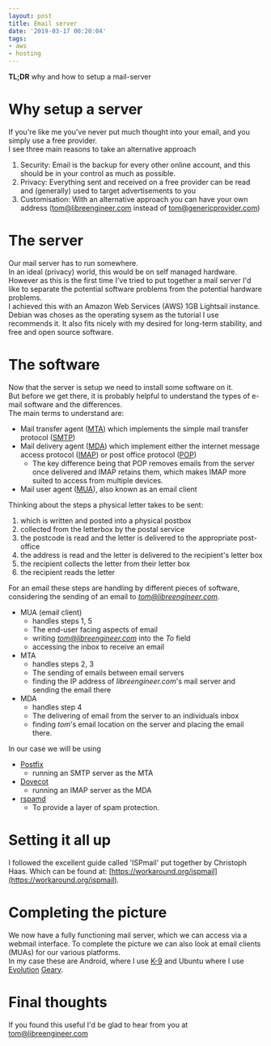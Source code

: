 ```yaml
---
layout: post
title: Email server
date: '2019-03-17 00:20:04'
tags:
- aws
- hosting
---
```


 **TL;DR** why and how to setup a mail-server

# Why setup a server

If you're like me you've never put much thought into your email, and you simply use a free provider.  
I see three main reasons to take an alternative approach

1. Security: Email is the backup for every other online account, and this should be in your control as much as possible.
2. Privacy: Everything sent and received on a free provider can be read and (generally) used to target advertisements to you
3. Customisation: With an alternative approach you can have your own address ([tom@libreengineer.com](mailto:tom@libreengineer.com) instead of [tom@genericprovider.com](mailto:tom@genericprovider.com))

# The server

Our mail server has to run somewhere.  
In an ideal (privacy) world, this would be on self managed hardware.  
However as this is the first time I've tried to put together a mail server I'd like to separate the potential software problems from the potential hardware problems.  
I achieved this with an Amazon Web Services (AWS) 1GB Lightsail instance.  
Debian was choses as the operating sysem as the tutorial I use recommends it. It also fits nicely with my desired for long-term stability, and free and open source software.

# The software

Now that the server is setup we need to install some software on it.  
But before we get there, it is probably helpful to understand the types of e-mail software and the differences.  
The main terms to understand are:

- Mail transfer agent ([MTA](https://en.wikipedia.org/wiki/Message_transfer_agent)) which implements the simple mail transfer protocol ([SMTP](https://en.wikipedia.org/wiki/Simple_Mail_Transfer_Protocol))
- Mail delivery agent ([MDA](https://en.wikipedia.org/wiki/Mail_delivery_agent)) which implement either the internet message access protocol ([IMAP](https://en.wikipedia.org/wiki/Internet_Message_Access_Protocol)) or post office protocol ([POP](https://en.wikipedia.org/wiki/Post_Office_Protocol))
  - The key difference being that POP removes emails from the server once delivered and IMAP retains them, which makes IMAP more suited to access from multiple devices.
- Mail user agent ([MUA](https://en.wikipedia.org/wiki/Email_client)), also known as an email client

Thinking about the steps a physical letter takes to be sent:

1. which is written and posted into a physical postbox
2. collected from the letterbox by the postal service
3. the postcode is read and the letter is delivered to the appropriate post-office
4. the address is read and the letter is delivered to the recipient's letter box
5. the recipient collects the letter from their letter box
6. the recipient reads the letter

For an email these steps are handling by different pieces of software, considering the sending of an email to _[tom@libreengineer.com](mailto:tom@libreengineer.com)_.

- MUA (email client)
  - handles steps 1, 5
  - The end-user facing aspects of email
  - writing _[tom@libreengineer.com](mailto:tom@libreengineer.com)_ into the _To_ field
  - accessing the inbox to receive an email
- MTA
  - handles steps 2, 3
  - The sending of emails between email servers
  - finding the IP address of _libreengineer.com_'s mail server and sending the email there
- MDA
  - handles step 4
  - The delivering of email from the server to an individuals inbox
  - finding _tom_'s email location on the server and placing the email there.

In our case we will be using

- [Postfix](http://www.postfix.org/)
  - running an SMTP server as the MTA
- [Dovecot](https://dovecot.org/)
  - running an IMAP server as the MDA
- [rspamd](https://www.rspamd.com/)
  - To provide a layer of spam protection.

# Setting it all up

I followed the excellent guide called 'ISPmail' put together by Christoph Haas. Which can be found at: [https://workaround.org/ispmail](https://workaround.org/ispmail).

# Completing the picture

We now have a fully functioning mail server, which we can access via a webmail interface. To complete the picture we can also look at email clients (MUAs) for our various platforms.  
In my case these are Android, where I use [K-9](https://k9mail.github.io/) and Ubuntu where I use [Evolution](https://wiki.gnome.org/Apps/Evolution/) [Geary](https://wiki.gnome.org/Apps/Geary/).

# Final thoughts

If you found this useful I'd be glad to hear from you at [tom@libreengineer.com](mailto:tom@libreengineer.com)

